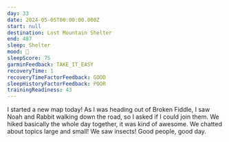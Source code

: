 ```yaml
---
day: 33
date: 2024-05-05T00:00:00.000Z
start: null
destination: Lost Mountain Shelter
end: 487
sleep: Shelter
mood: 🙂
sleepScore: 75
garminFeedback: TAKE_IT_EASY
recoveryTime: 1
recoveryTimeFactorFeedback: GOOD
sleepHistoryFactorFeedback: POOR
trainingReadiness: 43
---
```

I started a new map today! As I was heading out of Broken Fiddle, I saw Noah and Rabbit walking down the road, so I asked if I could join them. We hiked basically the whole day together, it was kind of awesome. We chatted about topics large and small! We saw insects! Good people, good day.
